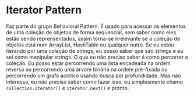 # Iterator Pattern

Faz parte do grupo Behavioral Pattern. É usado para acessar os elementos de uma coleção de objetos de forma sequencial, sem saber como eles estão sendo reprensentados, assim torna-se irrelevante se a coleção de objetos está num ArrayList, HashTable ou qualquer outro. Se eu estou iterando por uma coleção de strings, eu posso saber que são strings e eu sei como manipular
strings. O que eu não preciso saber é como percorrer a coleção. Eu posso estar percorrendo uma lista encadeada na ordem
reversa ou percorrendo uma árvore binária na ordem pré-fixada ou percorrendo um grafo acíclico usando busca por profundidade. Mas não interessa, eu não preciso saber como fazer isso, eu simplesmente chamo `collection.iterator()` e `iterator.next()` e pronto.
